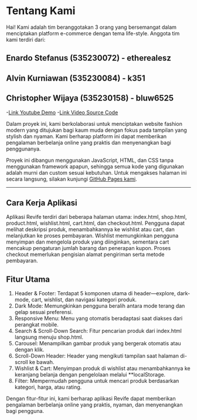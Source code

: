 # Tentang Kami

Hai! Kami adalah tim beranggotakan 3 orang yang bersemangat dalam menciptakan platform e-commerce dengan tema life-style. Anggota tim kami terdiri dari:

## Enardo Stefanus (535230072) - etherealesz  
## Alvin Kurniawan (535230084) - k351  
## Christopher Wijaya (535230158) - bluw6525  

-[Link Youtube Demo](https://www.youtube.com/watch?v=nEtIriYSrlU)
-[Link Video Source Code](https://youtu.be/Z615WdRMCEs)

Dalam proyek ini, kami berkolaborasi untuk menciptakan website fashion modern yang ditujukan bagi kaum muda dengan fokus pada tampilan yang stylish dan nyaman. Kami berharap platform ini dapat memberikan pengalaman berbelanja online yang praktis dan menyenangkan bagi penggunanya.

Proyek ini dibangun menggunakan JavaScript, HTML, dan CSS tanpa menggunakan framework apapun, sehingga semua kode yang digunakan adalah murni dan custom sesuai kebutuhan. Untuk mengakses halaman ini secara langsung, silakan kunjungi [GitHub Pages kami](https://k351.github.io/utsFrontEnd_Kel5/).

---

## Cara Kerja Aplikasi

Aplikasi Revife terdiri dari beberapa halaman utama: index.html, shop.html, product.html, wishlist.html, cart.html, dan checkout.html. Pengguna dapat melihat deskripsi produk, menambahkannya ke wishlist atau cart, dan melanjutkan ke proses pembayaran. Wishlist memungkinkan pengguna menyimpan dan mengelola produk yang diinginkan, sementara cart mencakup pengaturan jumlah barang dan penerapan kupon. Proses checkout memerlukan pengisian alamat pengiriman serta metode pembayaran.

## Fitur Utama

1. Header & Footer: Terdapat 5 komponen utama di header—explore, dark-mode, cart, wishlist, dan navigasi kategori produk.
2. Dark Mode: Memungkinkan pengguna beralih antara mode terang dan gelap sesuai preferensi.
3. Responsive Menu: Menu yang otomatis beradaptasi saat diakses dari perangkat mobile.
4. Search & Scroll-Down Search: Fitur pencarian produk dari index.html langsung menuju shop.html.
5. Carousel: Menampilkan gambar produk yang bergerak otomatis atau dengan klik.
6. Scroll-Down Header: Header yang mengikuti tampilan saat halaman di-scroll ke bawah.
7. Wishlist & Cart: Menyimpan produk di wishlist atau menambahkannya ke keranjang belanja dengan pengelolaan melalui **localStorage.
8. Filter: Mempermudah pengguna untuk mencari produk berdasarkan kategori, harga, atau rating.

Dengan fitur-fitur ini, kami berharap aplikasi Revife dapat memberikan pengalaman berbelanja online yang praktis, nyaman, dan menyenangkan bagi pengguna.
